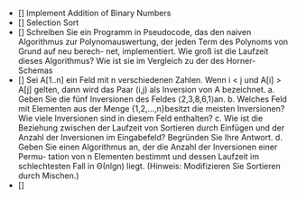 - [] Implement Addition of Binary Numbers
- [] Selection Sort
- [] Schreiben Sie ein Programm in Pseudocode, das den naiven Algorithmus zur
Polynomauswertung, der jeden Term des Polynoms von Grund auf neu berech-
net, implementiert. Wie groß ist die Laufzeit dieses Algorithmus? Wie ist sie im
Vergleich zu der des Horner-Schemas
- [] Sei A[1..n] ein Feld mit n verschiedenen Zahlen. Wenn i < j und A[i] > A[j]
gelten, dann wird das Paar (i,j) als Inversion von A bezeichnet.
a. Geben Sie die fünf Inversionen des Feldes ⟨2,3,8,6,1⟩an.
b. Welches Feld mit Elementen aus der Menge {1,2,...,n}besitzt die meisten
Inversionen? Wie viele Inversionen sind in diesem Feld enthalten?
c. Wie ist die Beziehung zwischen der Laufzeit von Sortieren durch Einfügen und
der Anzahl der Inversionen im Eingabefeld? Begründen Sie Ihre Antwort.
d. Geben Sie einen Algorithmus an, der die Anzahl der Inversionen einer Permu-
tation von n Elementen bestimmt und dessen Laufzeit im schlechtesten Fall in
Θ(nlgn) liegt. (Hinweis: Modifizieren Sie Sortieren durch Mischen.)
- [] 
